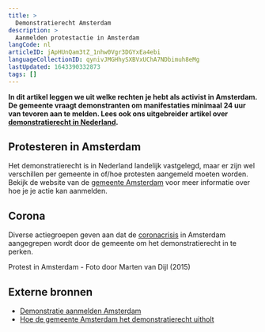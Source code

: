 ```yaml
---
title: >
  Demonstratierecht Amsterdam
description: >
  Aanmelden protestactie in Amsterdam
langCode: nl
articleID: jApHUnQam3tZ_1nhw0Vgr3DGYxEa4ebi
languageCollectionID: qynivJMGHhySXBVxUChA7NDbimuh8eMg
lastUpdated: 1643390332873
tags: []
---
```


**In dit artikel leggen we uit welke rechten je hebt als activist in Amsterdam. De gemeente vraagt demonstranten om manifestaties minimaal 24 uur van tevoren aan te melden. Lees ook ons uitgebreider artikel over** [**demonstratierecht in Nederland**](/nl/rights)**.**

## Protesteren in Amsterdam

Het demonstratierecht is in Nederland landelijk vastgelegd, maar er zijn wel verschillen per gemeente in of/hoe protesten aangemeld moeten worden. Bekijk de website van de [gemeente Amsterdam](https://www.amsterdam.nl/veelgevraagd/?caseid=%7BAE247892-D644-434E-B76B-BB83E3B6A495%7D]) voor meer informatie over hoe je je actie kan aanmelden.

## **Corona**

Diverse actiegroepen geven aan dat de [coronacrisis](https://21maartcomite.nl/hoe-gemeente-amsterdam-het-demonstratierecht-uitholt/) in Amsterdam aangegrepen wordt door de gemeente om het demonstratierecht in te perken.

<div><figcaption>Protest in Amsterdam - Foto door Marten van Dijl (2015)</figcaption></div>

## Externe bronnen

-   [Demonstratie aanmelden Amsterdam](https://www.amsterdam.nl/veelgevraagd/?caseid=%7BAE247892-D644-434E-B76B-BB83E3B6A495%7D)
-   [Hoe de gemeente Amsterdam het demonstratierecht uitholt](https://www.grenzeloos.org/content/hoe-de-gemeente-amsterdam-het-demonstratierecht-uitholt)